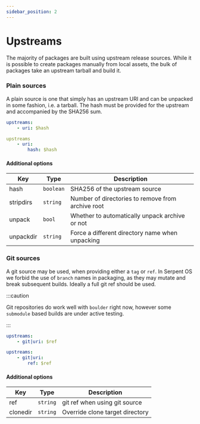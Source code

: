 ```yaml
---
sidebar_position: 2
---
```


# Upstreams

The majority of packages are built using upstream release sources. While it is possible to create packages manually from local assets, the bulk of packages take an upstream tarball and build it.

### Plain sources

A plain source is one that simply has an upstream URI and can be unpacked in some fashion, i.e. a tarball. The hash must be provided for the
upstream and accompanied by the SHA256 sum.

```yaml
upstreams:
    - uri: $hash
```

```yaml
upstreams
    - uri:
        hash: $hash
```

#### Additional options

| Key       | Type      | Description     |
|-----------|-----------|-----------------|
| hash      | `boolean` | SHA256 of the upstream source
| stripdirs | `string`  | Number of directories to remove from archive root
| unpack    | `bool`    | Whether to automatically unpack archive or not
| unpackdir | `string`  | Force a different directory name when unpacking



### Git sources

A git source may be used, when providing either a `tag` or `ref`. In Serpent OS we forbid the use of `branch` names in packaging, as they may mutate and break subsequent builds. Ideally a full git ref should be used.

:::caution

Git repositories do work well with `boulder` right now, however some `submodule` based builds are under active testing.

:::

```yaml
upstreams:
    - git|uri: $ref
```

```yaml
upstreams:
    - git|uri:
        ref: $ref
```

#### Additional options

| Key  | Type      | Description     |
|------|-----------|-----------------|
| ref      | `string`  | git ref when using git source
| clonedir | `string`  | Override clone target directory